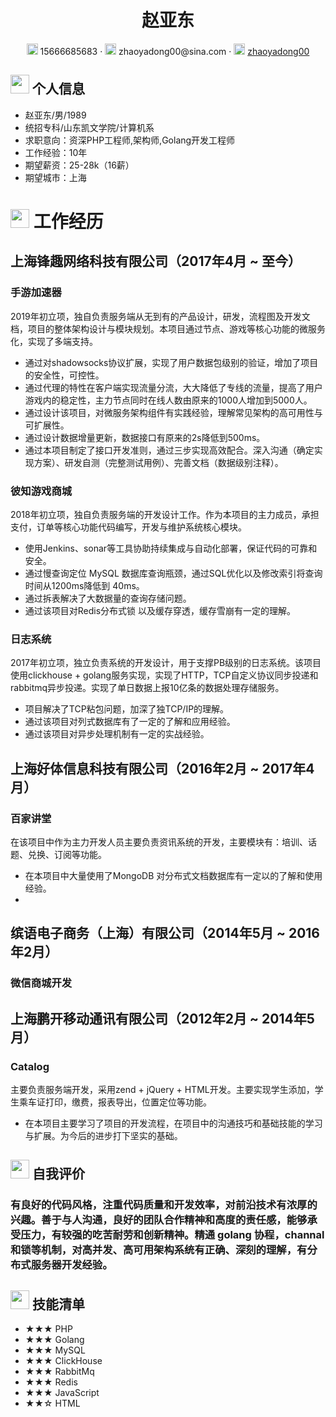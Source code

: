  <center>
     <h1>赵亚东</h1>
     <div>
         <span>
             <img src="assets/phone-solid.svg" width="18px">
             15666685683
         </span>
         ·
         <span>
             <img src="assets/envelope-solid.svg" width="18px">
             zhaoyadong00@sina.com
         </span>
         ·
         <span>
             <img src="assets/github-brands.svg" width="18px">
             <a href="https://github.com/zhaoyadong00">zhaoyadong00</a>
         </span>
     </div>
 </center>

 ## <img src="assets/info-circle-solid.svg" width="30px"> 个人信息 

 - 赵亚东/男/1989
 - 统招专科/山东凯文学院/计算机系
 - 求职意向：资深PHP工程师,架构师,Golang开发工程师
 - 工作经验：10年
 - 期望薪资：25-28k（16薪）
 - 期望城市：上海

# <img src="assets/briefcase-solid.svg" width="30px"> 工作经历
## 上海锋趣网络科技有限公司（2017年4月 ~ 至今）

### 手游加速器
2019年初立项，独自负责服务端从无到有的产品设计，研发，流程图及开发文档，项目的整体架构设计与模块规划。本项目通过节点、游戏等核心功能的微服务化，实现了多端支持。
- 通过对shadowsocks协议扩展，实现了用户数据包级别的验证，增加了项目的安全性，可控性。
- 通过代理的特性在客户端实现流量分流，大大降低了专线的流量，提高了用户游戏内的稳定性，主力节点同时在线人数由原来的1000人增加到5000人。
- 通过设计该项目，对微服务架构组件有实践经验，理解常见架构的高可用性与可扩展性。
- 通过设计数据增量更新，数据接口有原来的2s降低到500ms。
- 通过本项目制定了接口开发准则，通过三步实现高效配合。深入沟通（确定实现方案）、研发自测（完整测试用例）、完善文档（数据级别注释）。

### 彼知游戏商城
2018年初立项，独自负责服务端的开发设计工作。作为本项目的主力成员，承担支付，订单等核心功能代码编写，开发与维护系统核心模块。
- 使用Jenkins、sonar等工具协助持续集成与自动化部署，保证代码的可靠和安全。
- 通过慢查询定位 MySQL 数据库查询瓶颈，通过SQL优化以及修改索引将查询时间从1200ms降低到 40ms。
- 通过拆表解决了大数据量的查询存储问题。
- 通过该项目对Redis分布式锁 以及缓存穿透，缓存雪崩有一定的理解。

### 日志系统
2017年初立项，独立负责系统的开发设计，用于支撑PB级别的日志系统。该项目使用clickhouse + golang服务实现，实现了HTTP，TCP自定义协议同步投递和rabbitmq异步投递。实现了单日数据上报10亿条的数据处理存储服务。
- 项目解决了TCP粘包问题，加深了独TCP/IP的理解。
- 通过该项目对列式数据库有了一定的了解和应用经验。
- 通过该项目对异步处理机制有一定的实战经验。

## 上海好体信息科技有限公司（2016年2月 ~ 2017年4月）

### 百家讲堂
在该项目中作为主力开发人员主要负责资讯系统的开发，主要模块有：培训、话题、兑换、订阅等功能。
- 在本项目中大量使用了MongoDB 对分布式文档数据库有一定以的了解和使用经验。
- 

## 缤语电子商务（上海）有限公司（2014年5月 ~ 2016年2月）
### 微信商城开发

## 上海鹏开移动通讯有限公司（2012年2月 ~ 2014年5月）
### Catalog
主要负责服务端开发，采用zend + jQuery + HTML开发。主要实现学生添加，学生乘车证打印，缴费，报表导出，位置定位等功能。
- 在本项目主要学习了项目的开发流程，在项目中的沟通技巧和基础技能的学习与扩展。为今后的进步打下坚实的基础。

## <img src="assets/info-circle-solid.svg" width="30px"> 自我评价
### 有良好的代码风格，注重代码质量和开发效率，对前沿技术有浓厚的兴趣。善于与人沟通，良好的团队合作精神和高度的责任感，能够承受压力，有较强的吃苦耐劳和创新精神。精通 golang 协程，channal 和锁等机制，对高并发、高可用架构系统有正确、深刻的理解，有分布式服务器开发经验。

## <img src="assets/tools-solid.svg" width="30px"> 技能清单

- ★★★ PHP
- ★★★ Golang
- ★★★ MySQL
- ★★★ ClickHouse
- ★★★ RabbitMq
- ★★★ Redis
- ★★★ JavaScript
- ★★☆ HTML
